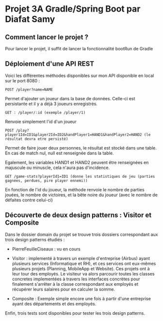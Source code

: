 # Projet 3A Gradle/Spring Boot par Diafat Samy


## Comment lancer le projet ?

Pour lancer le projet, il suffit de lancer la fonctionnalité bootRun de Gradle 


## Déploiement d'une API REST



Voici les différentes méthodes disponibles sur mon API disponible en local sur le port 8080 :

    POST /player?name=NAME

Permet d'ajouter un joueur dans la base de données. Celle-ci est persistante et il y a déjà 3 joueurs enregistrés.

    GET : /player/:id (exemple /player/1)

Renvoie simplement l'id d'un joueur

    POST /play?player1Id=ID1&player2Id=ID2&handPlayer1=HAND1&handPlayer2=HAND2 (le résultat devra etre persisté)

Permet de faire jouer deux personnes, le résultat est stocké dans une table. En cas de match nul, null est renseignée dans la table.

Egalement, les variables HAND1 et HAND2 peuvent être renseignées en majuscule ou minuscle, cela n'aura pas d'incidence.

    GET /game-stats?playerId1=ID1 (donne les statistiques de jeu (parties gagnées, perdues, pire player ennemi)) 

En fonction de l'id du joueur, la méthode renvoie le nombre de parties jouées, le nombre de victoires, et la bête noire du joueur (avec le nombre de défaites contre celui-ci)

## Découverte de deux design patterns : Visitor et Composite

Dans le dossier domain du projet se trouve trois dossiers correspondant aux trois design patterns étudiés :

- PierreFeuilleCiseaux : vu en cours


- Visitor : implementé à travers un exemple d'entreprise (Airbus) ayant plusieurs services (Informatique et RH), et ces services ont eux-mêmes plusieurs projets (Planning, MobileApp et Website). Ces projets ont à leur tour des employés. Le visiteur va alors parcourir toutes les classes concretes implementées à travers les interfaces concrètes pour finalement s'arrêter à la classe correspondant aux employés et récupérer leurs salaires pour en calculer la somme.


- Composite : Exemple simple encore une fois à partir d'une entreprise ayant des départements et des employés.

Enfin, trois tests sont disponibles pour tester les trois design patterns.